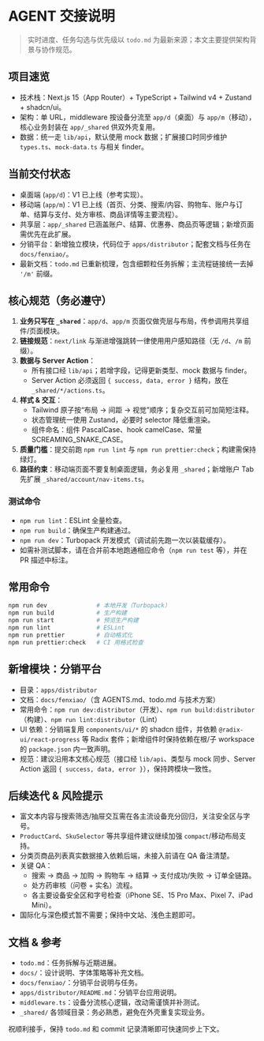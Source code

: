 # AGENT 交接说明

> 实时进度、任务勾选与优先级以 `todo.md` 为最新来源；本文主要提供架构背景与协作规范。

## 项目速览

- 技术栈：Next.js 15（App Router）+ TypeScript + Tailwind v4 + Zustand + shadcn/ui。
- 架构：单 URL，middleware 按设备分流至 `app/d`（桌面）与 `app/m`（移动），核心业务封装在 `app/_shared` 供双外壳复用。
- 数据：统一走 `lib/api`，默认使用 mock 数据；扩展接口时同步维护 `types.ts`、`mock-data.ts` 与相关 finder。

## 当前交付状态

- 桌面端 (`app/d`)：V1 已上线（参考实现）。
- 移动端 (`app/m`)：V1 已上线（首页、分类、搜索/内容、购物车、账户与订单、结算与支付、处方审核、商品详情等主要流程）。
- 共享层：`app/_shared` 已涵盖账户、结算、优惠券、商品页等逻辑；新增页面需优先在此扩展。
- 分销平台：新增独立模块，代码位于 `apps/distributor`；配套文档与任务在 `docs/fenxiao/`。
- 最新文档：`todo.md` 已重新梳理，包含细颗粒任务拆解；主流程链接统一去掉 `'/m'` 前缀。

## 核心规范（务必遵守）

1. **业务只写在 `_shared`**：`app/d`、`app/m` 页面仅做壳层与布局，传参调用共享组件/页面模块。
2. **链接规范**：`next/link` 与渐进增强跳转一律使用用户感知路径（无 `/d`、`/m` 前缀）。
3. **数据与 Server Action**：
   - 所有接口经 `lib/api`；若增字段，记得更新类型、mock 数据与 finder。
   - Server Action 必须返回 `{ success, data, error }` 结构，放在 `_shared/*/actions.ts`。
4. **样式 & 交互**：
   - Tailwind 原子按“布局 → 间距 → 视觉”顺序；复杂交互前可加简短注释。
   - 状态管理统一使用 Zustand，必要时 selector 降低重渲染。
   - 组件命名：组件 PascalCase、hook camelCase、常量 SCREAMING_SNAKE_CASE。
5. **质量门槛**：提交前跑 `npm run lint` 与 `npm run prettier:check`；构建需保持绿灯。
6. **路径约束**：移动端页面不要复制桌面逻辑，务必复用 `_shared`；新增账户 Tab 先扩展 `_shared/account/nav-items.ts`。

### 测试命令

- `npm run lint`：ESLint 全量检查。
- `npm run build`：确保生产构建通过。
- `npm run dev`：Turbopack 开发模式（调试前先跑一次以装载缓存）。
- 如需补测试脚本，请在合并前本地跑通相应命令（`npm run test` 等），并在 PR 描述中标注。

## 常用命令

```bash
npm run dev              # 本地开发（Turbopack）
npm run build            # 生产构建
npm run start            # 预览生产构建
npm run lint             # ESLint
npm run prettier         # 自动格式化
npm run prettier:check   # CI 用格式检查
```

## 新增模块：分销平台

- 目录：`apps/distributor`
- 文档：`docs/fenxiao/`（含 AGENTS.md、todo.md 与技术方案）
- 常用命令：`npm run dev:distributor`（开发）、`npm run build:distributor`（构建）、`npm run lint:distributor`（Lint）
- UI 依赖：分销端复用 `components/ui/*` 的 shadcn 组件，并依赖 `@radix-ui/react-progress` 等 Radix 套件；新增组件时保持依赖在根/子 workspace 的 `package.json` 内一致声明。
- 规范：建议沿用本文核心规范（接口经 `lib/api`、类型与 mock 同步、Server Action 返回 `{ success, data, error }`），保持跨模块一致性。

## 后续迭代 & 风险提示

- 富文本内容与搜索筛选/抽屉交互需在各主流设备充分回归，关注安全区与字号。
- `ProductCard`、`SkuSelector` 等共享组件建议继续加强 `compact`/移动布局支持。
- 分类页商品列表真实数据接入依赖后端，未接入前请在 QA 备注清楚。
- 关键 QA：
  - 搜索 → 商品 → 加购 → 购物车 → 结算 → 支付成功/失败 → 订单全链路。
  - 处方药审核（问卷 + 实名）流程。
  - 各主要设备安全区和字号检查（iPhone SE、15 Pro Max、Pixel 7、iPad Mini）。
- 国际化与深色模式暂不需要；保持中文站、浅色主题即可。

## 文档 & 参考

- `todo.md`：任务拆解与近期进展。
- `docs/`：设计说明、字体策略等补充文档。
- `docs/fenxiao/`：分销平台说明与任务。
- `apps/distributor/README.md`：分销平台应用说明。
- `middleware.ts`：设备分流核心逻辑，改动需谨慎并补测试。
- `_shared/` 各领域目录：务必熟悉，避免在外壳重复实现业务。

祝顺利接手，保持 `todo.md` 和 commit 记录清晰即可快速同步上下文。
